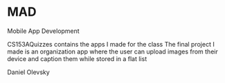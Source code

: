 # MAD
Mobile App Development

CS153AQuizzes contains the apps I made for the class
The final project I made is an organization app where the user can upload images from their device and caption them while stored in a flat list

Daniel Olevsky
